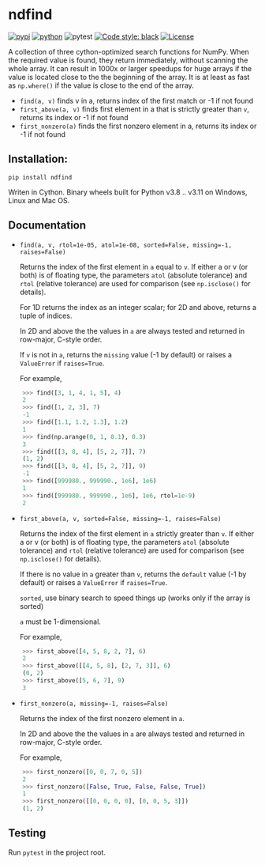 ﻿# ndfind

[![pypi](https://img.shields.io/pypi/v/ndfind.svg)](https://pypi.python.org/pypi/ndfind)
[![python](https://img.shields.io/pypi/pyversions/ndfind.svg)](https://pypi.org/project/ndfind/)
![pytest](https://github.com/axil/ndfind/actions/workflows/run-system-tests.yml/badge.svg)
[![Code style: black](https://img.shields.io/badge/code%20style-black-000000.svg)](https://github.com/psf/black)
[![License](https://img.shields.io/pypi/l/ndfind)](https://pypi.org/project/ndfind/)

A collection of three cython-optimized search functions for NumPy. When the required value is found,
they return immediately, without scanning the whole array. It can result in 1000x or larger speedups for 
huge arrays if the value is located close to the the beginning of the array. It is at least as fast as 
`np.where()` if the value is close to the end of the array.

- `find(a, v)` finds v in a, returns index of the first match or -1 if not found
- `first_above(a, v)` finds first element in a that is strictly greater than `v`, 
returns its index or -1 if not found  
- `first_nonzero(a)` finds the first nonzero element in a, 
returns its index or -1 if not found

## Installation: 

    pip install ndfind
    
Writen in Cython. Binary wheels built for Python v3.8 .. v3.11 on Windows, Linux and Mac OS.

## Documentation

- `find(a, v, rtol=1e-05, atol=1e-08, sorted=False, missing=-1, raises=False)`

    Returns the index of the first element in `a` equal to `v`.
    If either a or v (or both) is of floating type, the parameters
    `atol` (absolute tolerance) and `rtol` (relative tolerance) 
    are used for comparison (see `np.isclose()` for details).
    
    For 1D returns the index as an integer scalar; for 2D and above, returns a tuple of indices.
    
    In 2D and above the the values in `a` are always tested and returned in
    row-major, C-style order.
   
    If `v` is not in `a`, returns the `missing` value (-1 by default)
    or raises a `ValueError` if `raises=True`.

    For example,

```python
    >>> find([3, 1, 4, 1, 5], 4)
    2
    >>> find([1, 2, 3], 7)
    -1
    >>> find([1.1, 1.2, 1.3], 1.2)
    1
    >>> find(np.arange(0, 1, 0.1), 0.3) 
    3
    >>> find([[3, 8, 4], [5, 2, 7]], 7)
    (1, 2)
    >>> find([[3, 8, 4], [5, 2, 7]], 9)
    -1
    >>> find([999980., 999990., 1e6], 1e6)
    1
    >>> find([999980., 999990., 1e6], 1e6, rtol=1e-9)
    2
```

- `first_above(a, v, sorted=False, missing=-1, raises=False)`

    Returns the index of the first element in `a` strictly greater than `v`.
    If either a or v (or both) is of floating type, the parameters
    `atol` (absolute tolerance) and `rtol` (relative tolerance) 
    are used for comparison (see `np.isclose()` for details).

    If there is no value in `a` greater than `v`, returns the `default` value 
    (-1 by default) or raises a `ValueError` if `raises=True`.

    `sorted`, use binary search to speed things up (works only if the array is sorted)

    `a` must be 1-dimensional.
    
    For example,

```python
    >>> first_above([4, 5, 8, 2, 7], 6)
    2 
    >>> first_above([[4, 5, 8], [2, 7, 3]], 6)
    (0, 2) 
    >>> first_above([5, 6, 7], 9)
    3 
```

- `first_nonzero(a, missing=-1, raises=False)`

    Returns the index of the first nonzero element in `a`.

    In 2D and above the the values in `a` are always tested and returned in
    row-major, C-style order.

    For example,

```python
    >>> first_nonzero([0, 0, 7, 0, 5])
    2
    >>> first_nonzero([False, True, False, False, True])
    1
    >>> first_nonzero([[0, 0, 0, 0], [0, 0, 5, 3]])
    (1, 2)
```

## Testing

Run `pytest` in the project root.
